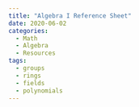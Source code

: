 ```yaml
---
title: "Algebra I Reference Sheet"
date: 2020-06-02
categories:
  - Math
  - Algebra
  - Resources
tags:
  - groups
  - rings
  - fields
  - polynomials
---
```


<object data="{{ _pdfs/Algebra_I_Reference_Sheet.pdf }}" width="1000" height="1000" type='application/pdf'/>
